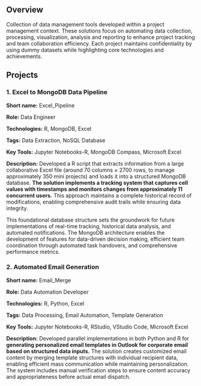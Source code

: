 ## Overview
Collection of data management tools developed within a project management context.  These solutions focus on automating data collection, processing, visualization, analysis and reporting to enhance project tracking and team collaboration efficiency.  Each project maintains confidentiality by using dummy datasets while highlighting core technologies and achievements.

## Projects

### 1. Excel to MongoDB Data Pipeline

<b>Short name:</b> Excel_Pipeline </p>
<b>Role:</b> Data Engineer </p>
<b>Technologies:</b> R, MongoDB, Excel </p>
<b>Tags:</b> Data Extraction, NoSQL Database </p>
<b>Key Tools:</b> Jupyter Notebooks-R, MongoDB Compass, Microsoft Excel </p>
<b>Description:</b> Developed a R script that extracts information from a large collaborative Excel file (around 70 columns × 2700 rows, to manage approximately 350 mini projects) and loads it into a structured MongoDB database. <b>The solution implements a tracking system that captures cell values with timestamps and monitors changes from approximately 11 concurrent users.</b> This approach maintains a complete historical record of modifications, enabling comprehensive audit trails while ensuring data integrity.

This foundational database structure sets the groundwork for future implementations of real-time tracking, historical data analysis, and automated notifications. The MongoDB architecture enables the development of features for data-driven decision making, efficient team coordination through automated task handovers, and comprehensive performance metrics.

### 2. Automated Email Generation

<b>Short name:</b> Email_Merge </p>
<b>Role:</b> Data Automation Developer </p>
<b>Technologies:</b> R, Python, Excel </p>
<b>Tags:</b> Data Processing, Email Automation, Template Generation </p>
<b>Key Tools:</b> Jupyter Notebooks-R, RStudio, VStudio Code, Microsoft Excel </p>
<b>Description:</b> Developed parallel implementations in both Python and R for <b>generating personalized email templates in Outlook for corporate email based on structured data inputs.</b> The solution creates customized email content by merging template structures with individual recipient data, enabling efficient mass communication while maintaining personalization. The system includes manual verification steps to ensure content accuracy and appropriateness before actual email dispatch.

